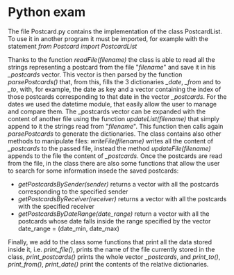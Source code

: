 # Python exam

The file Postcard.py contains the implementation of the class PostcardList. To
use it in another program it must be imported, for example with the statement
_from Postcard import PostcardList_

Thanks to the function _readFile(filename)_ the class is able to read all the strings representing a postcard from the file "_filename_" and save it in his _\_postcards_ vector.
This vector is then parsed by the function _parsePostcards()_ that, from this, fills the 3 dictionaries _\_date_, _\_from_ and to _\_to_, with, for example, the date as key and a vector containing the index of those postcards corresponding to that date in the vector _\_postcards_. For the dates we used the datetime module, that easily allow the user to manage and compare them.
The _postcards vector can be expanded with the content of another file using the function _updateList(filename)_ that simply append to it the strings read from "_filename_". This function then calls again _parsePostcards_ to generate the dictionaries.
The class contains also other methods to manipulate files: _writeFile(filename)_ writes all the content of _\_postcards_ to the passed file, instead the method _updateFile(filename)_ appends to the file the content of _\_postcards_.
Once the postcards are read from the file, in the class there are also some functions that allow the user to search for some information insede the saved postcards:
 - _getPostcardsBySender(sender)_ returns a vector with all the postcards corresponding to the specified sender
 - _getPostcardsByReceiver(receiver)_ returns a vector with all the postcards with the specified receiver
 - _getPostcardsByDateRange(date_range)_ return a vector with all the postcards whose date falls inside the range specified by the vector date_range = (date_min, date_max)

Finally, we add to the class some functions that print all the data stored inside it, i.e. _print\_file()_, prints the name of the file currently stored in the class, _print\_postcards()_ prints the whole vector _\_postcards_, and _print\_to()_, _print\_from()_,  _print\_date()_ print the contents of the relative dictionaries.